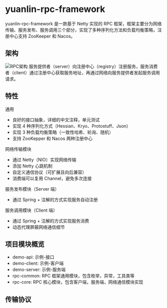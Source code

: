 # yuanlin-rpc-framework
yuanlin-rpc-framework 是一款基于 Netty 实现的 RPC 框架，框架主要分为网络传输、服务发布、服务调用三个部分，实现了多种序列化方法和负载均衡策略，注册中心支持 ZooKeeper 和 Nacos。
## 架构
![RPC架构](https://user-images.githubusercontent.com/52808768/149269295-f324d8e4-61b4-4301-a1a4-096c000380f1.png)
服务提供者（server）向注册中心（registry）注册服务，服务消费者（client）通过注册中心获取服务地址，再通过网络向服务提供者发起服务调用请求。
## 特性
通用
- 良好的接口抽象，详细的中文注释，单元测试
- 实现 4 种序列化方式（Hessian、Kryo、Protostuff、Json）
- 实现 3 种负载均衡策略（一致性哈希、轮询、随机）
- 支持 ZooKepper 和 Nacos 两种注册中心

网络传输模块
- 通过 Netty（NIO）实现网络传输
- 添加 Netty 心跳机制
- 自定义通信协议（可扩展且向后兼容）
- 消费端可以复用 Channel，避免多次连接

服务发布模块（Server 端）
- 通过 Spring + 注解的方式实现服务自动注册

服务调用模块（Client 端）
- 通过 Spring + 注解的方式实现服务消费
- 动态代理屏蔽网络通信细节

## 项目模块概览
- demo-api: 示例-接口
- demo-client: 示例-客户端
- demo-server: 示例-服务端
- rpc-common: RPC 框架通用模块，包含枚举，异常，工具类等
- rpc-core: RPC 核心模块，包含客户端，服务端，网络通信模块实现

## 传输协议
